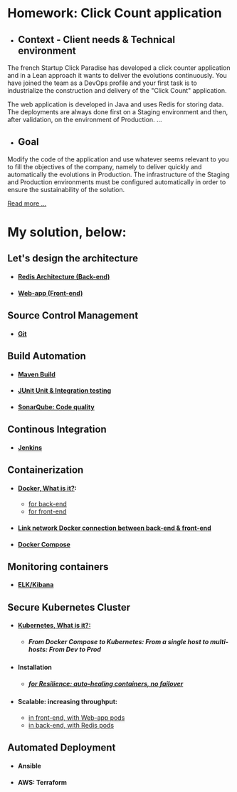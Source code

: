 # Homework: Click Count application

- ## Context - Client needs & Technical environment

The french Startup Click Paradise has developed a click counter application and in a Lean approach
it wants to deliver the evolutions continuously.
You have joined the team as a DevOps profile and your first task is to industrialize
the construction and delivery of the "Click Count" application.

The web application is developed in Java and uses Redis for storing data. The deployments
are always done first on a Staging environment and then, after validation, on the environment of
Production. ...

- ## Goal

Modify the code of the application and use whatever seems relevant to you to fill
the objectives of the company, namely to deliver quickly and automatically the evolutions in
Production.
The infrastructure of the Staging and Production environments must be configured automatically
in order to ensure the sustainability of the solution. 

[Read more ...](docs/enonce.md)

# My solution, below:
## Let's design the architecture
- #### [Redis Architecture (Back-end)](docs/redis_architecture.md)
- #### [Web-app (Front-end)](docs/web_app.md)

## Source Control Management
- #### [Git](docs/source_control_management.md)

## Build Automation
- #### [Maven Build](docs/build_automation.md)
- #### [JUnit Unit & Integration testing](docs/maven_unit_test.md)
- #### [SonarQube: Code quality](docs/code_quality.md)

## Continous Integration
- #### [Jenkins](docs/continuous_integration.md)

## Containerization
- #### [Docker, What is it?](docs/docker.md):
  - [for back-end](docs/docker_back-end.md)
  - [for front-end](docs/docker_front-end.md)
- #### [Link network Docker connection between back-end & front-end](docs/docker_networking.md)  
- #### [Docker Compose](docs/docker_compose.md)

## Monitoring containers
- #### [ELK/Kibana](docs/monitoring_containers.md)

## Secure Kubernetes Cluster
- #### [Kubernetes, What is it?:](docs/kubernetes.md) 
  - ##### From Docker Compose to Kubernetes: From a single host to multi-hosts: From Dev to Prod
  
- #### Installation
  - ##### [for Resilience: auto-healing containers, no failover ](docs/replication.md)

- #### Scalable: increasing throughput:
  - [in front-end, with Web-app pods ](docs/scalability_web-app.md)
  - [in back-end, with Redis pods](docs/scalability_redis.md)


## Automated Deployment
- #### Ansible
- #### AWS: Terraform
